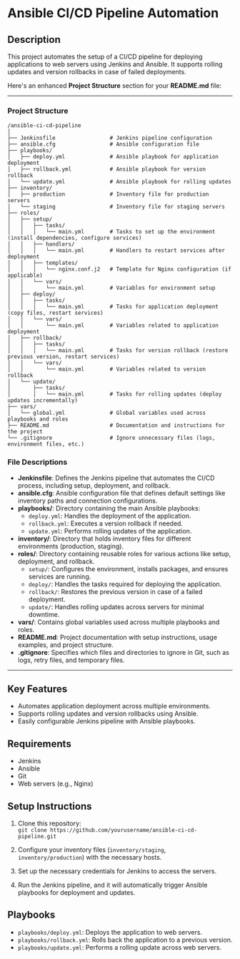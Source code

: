 # Ansible CI/CD Pipeline Automation

## Description
This project automates the setup of a CI/CD pipeline for deploying applications to web servers using Jenkins and Ansible. It supports rolling updates and version rollbacks in case of failed deployments.

Here's an enhanced **Project Structure** section for your **README.md** file:

---

### **Project Structure**

```plaintext
/ansible-ci-cd-pipeline
│
├── Jenkinsfile                 # Jenkins pipeline configuration
├── ansible.cfg                 # Ansible configuration file
├── playbooks/
│   ├── deploy.yml              # Ansible playbook for application deployment
│   ├── rollback.yml            # Ansible playbook for version rollback
│   └── update.yml              # Ansible playbook for rolling updates
├── inventory/
│   ├── production              # Inventory file for production servers
│   └── staging                 # Inventory file for staging servers
├── roles/
│   ├── setup/
│   │   ├── tasks/
│   │   │   └── main.yml        # Tasks to set up the environment (install dependencies, configure services)
│   │   ├── handlers/
│   │   │   └── main.yml        # Handlers to restart services after deployment
│   │   ├── templates/
│   │   │   └── nginx.conf.j2   # Template for Nginx configuration (if applicable)
│   │   └── vars/
│   │       └── main.yml        # Variables for environment setup
│   ├── deploy/
│   │   ├── tasks/
│   │   │   └── main.yml        # Tasks for application deployment (copy files, restart services)
│   │   └── vars/
│   │       └── main.yml        # Variables related to application deployment
│   ├── rollback/
│   │   ├── tasks/
│   │   │   └── main.yml        # Tasks for version rollback (restore previous version, restart services)
│   │   └── vars/
│   │       └── main.yml        # Variables related to version rollback
│   └── update/
│       ├── tasks/
│       │   └── main.yml        # Tasks for rolling updates (deploy updates incrementally)
├── vars/
│   └── global.yml              # Global variables used across playbooks and roles
├── README.md                   # Documentation and instructions for the project
└── .gitignore                  # Ignore unnecessary files (logs, environment files, etc.)
```

### **File Descriptions**

- **Jenkinsfile**: Defines the Jenkins pipeline that automates the CI/CD process, including setup, deployment, and rollback.
- **ansible.cfg**: Ansible configuration file that defines default settings like inventory paths and connection configurations.
- **playbooks/**: Directory containing the main Ansible playbooks:
  - `deploy.yml`: Handles the deployment of the application.
  - `rollback.yml`: Executes a version rollback if needed.
  - `update.yml`: Performs rolling updates of the application.
- **inventory/**: Directory that holds inventory files for different environments (production, staging).
- **roles/**: Directory containing reusable roles for various actions like setup, deployment, and rollback.
  - `setup/`: Configures the environment, installs packages, and ensures services are running.
  - `deploy/`: Handles the tasks required for deploying the application.
  - `rollback/`: Restores the previous version in case of a failed deployment.
  - `update/`: Handles rolling updates across servers for minimal downtime.
- **vars/**: Contains global variables used across multiple playbooks and roles.
- **README.md**: Project documentation with setup instructions, usage examples, and project structure.
- **.gitignore**: Specifies which files and directories to ignore in Git, such as logs, retry files, and temporary files.

---
## Key Features
- Automates application deployment across multiple environments.
- Supports rolling updates and version rollbacks using Ansible.
- Easily configurable Jenkins pipeline with Ansible playbooks.

## Requirements
- Jenkins
- Ansible
- Git
- Web servers (e.g., Nginx)

## Setup Instructions
1. Clone this repository:  
   `git clone https://github.com/yourusername/ansible-ci-cd-pipeline.git`
   
2. Configure your inventory files (`inventory/staging`, `inventory/production`) with the necessary hosts.

3. Set up the necessary credentials for Jenkins to access the servers.

4. Run the Jenkins pipeline, and it will automatically trigger Ansible playbooks for deployment and updates.

## Playbooks
- `playbooks/deploy.yml`: Deploys the application to web servers.
- `playbooks/rollback.yml`: Rolls back the application to a previous version.
- `playbooks/update.yml`: Performs a rolling update across web servers.

